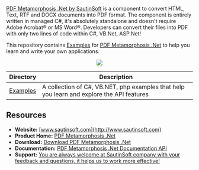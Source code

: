 [PDF Metamorphosis .Net by SautinSoft](https://sautinsoft.com/products/pdf-metamorphosis/) is a component to convert HTML, Text, RTF and DOCX documents into PDF format.
The component is entirely written in managed C#, it's absolutely standalone and doesn't require Adobe Acrobat® or MS Word®.
Developers can convert their files into PDF with only two lines of code within C#, VB.Net, ASP.Net!

This repository contains [Examples](Examples) for [PDF Metamorphosis .Net](https://sautinsoft.com/products/pdf-metamorphosis/examples/) to help you learn and write your own applications.

<p align="center">

  <a title="Download complete PDF Metamorphosis .Net" href="https://sautinsoft.com/thankyou.php?download=pdf_metamorphosis_net.zip">
	<img src="https://sautinsoft.com/images/zip_file_download.png" />
  </a>
</p>

Directory | Description
--------- | -----------
[Examples](Examples)  | A collection of C#, VB.NET, php examples that help you learn and explore the API features


## Resources

+ **Website:** [www.sautinsoft.com](http://www.sautinsoft.com)
+ **Product Home:** [PDF Metamorphosis .Net](https://sautinsoft.com/products/pdf-metamorphosis/)
+ **Download:** [Download PDF Metamorphosis .Net](https://sautinsoft.com/products/pdf-metamorphosis/download.php)
+ **Documentation:** [PDF Metamorphosis .Net Documentation API](https://sautinsoft.net/help/rtf-html-to-pdf-split-merge-net/html/welcome.htm)
+ **Support:** [You are always welcome at SautinSoft company with your feedback and questions, it helps us to work more effective!](https://sautinsoft.com/support.php)
